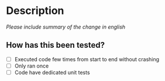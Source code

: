<h1>Description</h1>

*Please include summary of the change in english*


<h2>How has this been tested?</h2>

- [ ] Executed code few times from start to end without crashing
- [ ] Only ran once
- [ ] Code have dedicated unit tests
